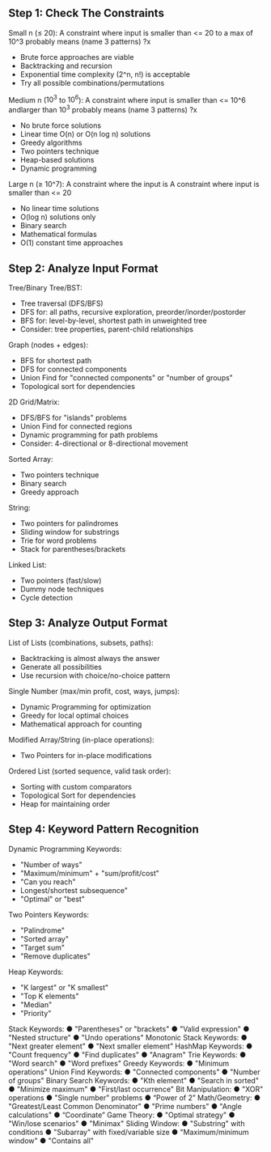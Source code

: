 
## Step 1: Check The Constraints 


Small n (≤ 20): 
A constraint where input is smaller than <= 20 to a max of 10^3  probably means (name 3 patterns)
?x
- Brute force approaches are viable 
- Backtracking and recursion 
- Exponential time complexity (2^n, n!) is acceptable 
- Try all possible combinations/permutations 

Medium n ($10^3$ to $10^6$): 
A constraint where input is smaller than <= 10^6 andlarger than $10^3$ probably means (name 3 patterns)
?x
- No brute force solutions 
- Linear time O(n) or O(n log n) solutions 
- Greedy algorithms 
- Two pointers technique 
- Heap-based solutions 
- Dynamic programming 

Large n (≥ 10^7): 
A constraint where the input is 
A constraint where input is smaller than <= 20
- No linear time solutions 
- O(log n) solutions only 
- Binary search 
- Mathematical formulas 
- O(1) constant time approaches 

## Step 2: Analyze Input Format  

Tree/Binary Tree/BST: 
- Tree traversal (DFS/BFS) 
- DFS for: all paths, recursive exploration, preorder/inorder/postorder 
- BFS for: level-by-level, shortest path in unweighted tree 
- Consider: tree properties, parent-child relationships 

Graph (nodes + edges): 
- BFS for shortest path 
- DFS for connected components 
- Union Find for "connected components" or "number of groups" 
- Topological sort for dependencies 

2D Grid/Matrix: 
- DFS/BFS for "islands" problems 
- Union Find for connected regions 
- Dynamic programming for path problems 
- Consider: 4-directional or 8-directional movement 

Sorted Array: 
- Two pointers technique 
- Binary search 
- Greedy approach 

String: 
- Two pointers for palindromes 
- Sliding window for substrings 
- Trie for word problems 
- Stack for parentheses/brackets 

Linked List: 
- Two pointers (fast/slow) 
- Dummy node techniques 
- Cycle detection 

## Step 3: Analyze Output Format 

List of Lists (combinations, subsets, paths): 
- Backtracking is almost always the answer 
- Generate all possibilities 
- Use recursion with choice/no-choice pattern 

Single Number (max/min profit, cost, ways, jumps): 
- Dynamic Programming for optimization 
- Greedy for local optimal choices 
- Mathematical approach for counting 

Modified Array/String (in-place operations): 
- Two Pointers for in-place modifications 

Ordered List (sorted sequence, valid task order): 
- Sorting with custom comparators 
- Topological Sort for dependencies 
- Heap for maintaining order 

## Step 4: Keyword Pattern Recognition  

Dynamic Programming Keywords: 
- "Number of ways" 
- "Maximum/minimum" + "sum/profit/cost" 
- "Can you reach" 
- Longest/shortest subsequence" 
- "Optimal" or "best" 

Two Pointers Keywords: 
- "Palindrome" 
- "Sorted array" 
- "Target sum" 
- "Remove duplicates" 

Heap Keywords: 
- "K largest" or "K smallest" 
- "Top K elements" 
- "Median" 
- "Priority" 

Stack Keywords: 
● "Parentheses" or "brackets" 
● "Valid expression" 
● "Nested structure" 
● "Undo operations" 
Monotonic Stack Keywords: 
● "Next greater element" 
● "Next smaller element" 
HashMap Keywords: 
● "Count frequency" 
● "Find duplicates" 
● "Anagram" 
Trie Keywords: 
● "Word search" 
● "Word prefixes" 
Greedy Keywords: 
●  "Minimum operations" 
Union Find Keywords: 
●  "Connected components" 
● "Number of groups" 
Binary Search Keywords: 
● "Kth element" 
● "Search in sorted" 
● "Minimize maximum" 
● "First/last occurrence" 
Bit Manipulation: 
● "XOR" operations 
● "Single number" problems 
● “Power of 2” 
Math/Geometry: 
● "Greatest/Least Common Denominator" 
● "Prime numbers" 
●  "Angle calculations" 
● “Coordinate” 
Game Theory: 
● "Optimal strategy" 
● "Win/lose scenarios" 
● "Minimax" 
Sliding Window: 
● "Substring" with conditions 
● "Subarray" with fixed/variable size 
● "Maximum/minimum window" 
● "Contains all" 